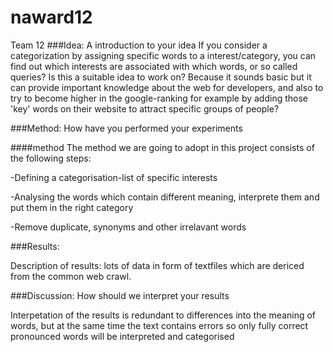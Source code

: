 naward12
========

Team 12
###Idea: A introduction to your idea
If you consider a categorization by assigning specific words to a interest/category, 
you can find out which interests are associated with which words, or so called queries? 
Is this a suitable idea to work on? Because it sounds basic but it can provide important knowledge about the web 
for developers, and also to try to become higher in the google-ranking 
for example by adding those 'key' words on their website to attract specific groups of people?


###Method: How have you performed your experiments

####method
The method we are going to adopt in this project consists of the following steps:

-Defining a categorisation-list of specific interests

-Analysing the words which contain different meaning, interprete them and put them in the right category

-Remove duplicate, synonyms and other irrelavant words


###Results: 

Description of results: lots of data in form of textfiles which are dericed from the common web crawl.

###Discussion: How should we interpret your results

Interpetation of the results is redundant to differences into the meaning of words, but at the same time
the text contains errors so only fully correct pronounced words will be interpreted and categorised

